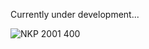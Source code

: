 Currently under development...

![NKP 2001 400](https://github.com/user-attachments/assets/9936d305-fb16-4219-b5b3-6c751ead1ae0)
